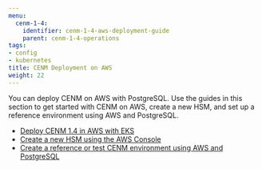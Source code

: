 ```yaml
---
menu:
  cenm-1-4:
    identifier: cenm-1-4-aws-deployment-guide
    parent: cenm-1-4-operations
tags:
- config
- kubernetes
title: CENM Deployment on AWS
weight: 22
---
```


You can deploy CENM on AWS with PostgreSQL. Use the guides in this section to get started with CENM on AWS, create a new HSM, and set up a reference environment using AWS and PostgreSQL.

* [Deploy CENM 1.4 in AWS with EKS](aws-deployment-eks)
* [Create a new HSM using the AWS Console](aws-deployment-hsm-aws-console)
* [Create a reference or test CENM environment using AWS and PostgreSQL](aws-deployment-postgressql)
